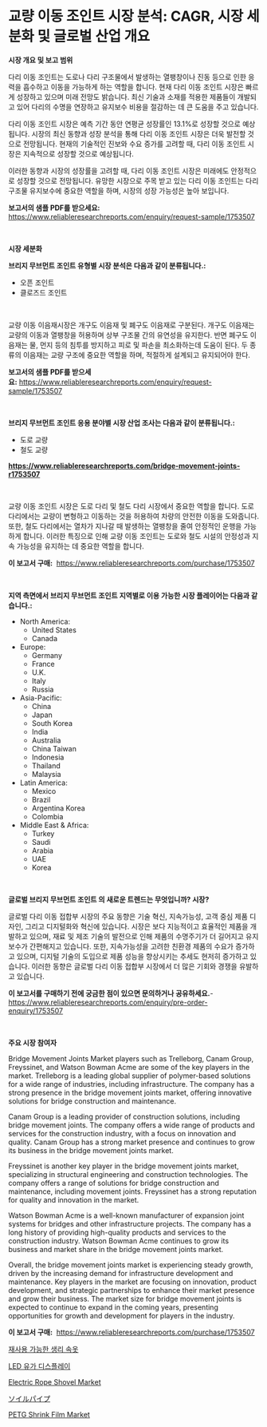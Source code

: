 <p><h1>교량 이동 조인트 시장 분석: CAGR, 시장 세분화 및 글로벌 산업 개요</h1></p><p><strong>시장 개요 및 보고 범위</strong></p>
<p><p>다리 이동 조인트는 도로나 다리 구조물에서 발생하는 열팽창이나 진동 등으로 인한 응력을 흡수하고 이동을 가능하게 하는 역할을 합니다. 현재 다리 이동 조인트 시장은 빠르게 성장하고 있으며 미래 전망도 밝습니다. 최신 기술과 소재를 적용한 제품들이 개발되고 있어 다리의 수명을 연장하고 유지보수 비용을 절감하는 데 큰 도움을 주고 있습니다.</p><p>다리 이동 조인트 시장은 예측 기간 동안 연평균 성장률인 13.1%로 성장할 것으로 예상됩니다. 시장의 최신 동향과 성장 분석을 통해 다리 이동 조인트 시장은 더욱 발전할 것으로 전망됩니다. 현재의 기술적인 진보와 수요 증가를 고려할 때, 다리 이동 조인트 시장은 지속적으로 성장할 것으로 예상됩니다.</p><p>이러한 동향과 시장의 성장률을 고려할 때, 다리 이동 조인트 시장은 미래에도 안정적으로 성장할 것으로 전망됩니다. 유망한 시장으로 주목 받고 있는 다리 이동 조인트는 다리 구조물 유지보수에 중요한 역할을 하며, 시장의 성장 가능성은 높아 보입니다.</p></p>
<p><strong>보고서의 샘플 PDF를 받으세요:</strong> <a href="https://www.reliableresearchreports.com/enquiry/request-sample/1753507">https://www.reliableresearchreports.com/enquiry/request-sample/1753507</a></p>
<p>&nbsp;</p>
<p><strong>시장 세분화</strong></p>
<p><strong>브리지 무브먼트 조인트 유형별 시장 분석은 다음과 같이 분류됩니다.:</strong></p>
<p><ul><li>오픈 조인트</li><li>클로즈드 조인트</li></ul></p>
<p>&nbsp;</p>
<p><p>교량 이동 이음재시장은 개구도 이음재 및 폐구도 이음재로 구분된다. 개구도 이음재는 교량의 이동과 열팽창을 허용하며 상부 구조물 간의 유연성을 유지한다. 반면 폐구도 이음재는 물, 먼지 등의 침투를 방지하고 피로 및 파손을 최소화하는데 도움이 된다. 두 종류의 이음재는 교량 구조에 중요한 역할을 하며, 적절하게 설계되고 유지되어야 한다.</p></p>
<p><strong>보고서의 샘플 PDF를 받으세요:</strong>&nbsp;<a href="https://www.reliableresearchreports.com/enquiry/request-sample/1753507">https://www.reliableresearchreports.com/enquiry/request-sample/1753507</a></p>
<p>&nbsp;</p>
<p><strong> 브리지 무브먼트 조인트 응용 분야별 시장 산업 조사는 다음과 같이 분류됩니다.:</strong></p>
<p><ul><li>도로 교량</li><li>철도 교량</li></ul></p>
<p><strong><a href="https://www.reliableresearchreports.com/bridge-movement-joints-r1753507">https://www.reliableresearchreports.com/bridge-movement-joints-r1753507</a></strong></p>
<p>&nbsp;</p>
<p><p>교량 이동 조인트 시장은 도로 다리 및 철도 다리 시장에서 중요한 역할을 합니다. 도로 다리에서는 교량이 변형하고 이동하는 것을 허용하여 차량의 안전한 이동을 도와줍니다. 또한, 철도 다리에서는 열차가 지나갈 때 발생하는 열팽창을 줄여 안정적인 운행을 가능하게 합니다. 이러한 특징으로 인해 교량 이동 조인트는 도로와 철도 시설의 안정성과 지속 가능성을 유지하는 데 중요한 역할을 합니다.</p></p>
<p><strong>이 보고서 구매:</strong>&nbsp; <a href="https://www.reliableresearchreports.com/purchase/1753507">https://www.reliableresearchreports.com/purchase/1753507</a></p>
<p>&nbsp;</p>
<p><strong>지역 측면에서 브리지 무브먼트 조인트 지역별로 이용 가능한 시장 플레이어는 다음과 같습니다.:</strong></p>
<p><ul>
    <li>
        North America:
        <ul>
            <li>United States</li>
            <li>Canada</li>
        </ul>
    </li>
    <li>
        Europe:
        <ul>
            <li>Germany</li>
            <li>France</li>
            <li>U.K.</li>
            <li>Italy</li>
            <li>Russia</li>
        </ul>
    </li>
    <li>
        Asia-Pacific:
        <ul>
            <li>China</li>
            <li>Japan</li>
            <li>South Korea</li>
            <li>India</li>
            <li>Australia</li>
            <li>China Taiwan</li>
            <li>Indonesia</li>
            <li>Thailand</li>
            <li>Malaysia</li>
        </ul>
    </li>
    <li>
        Latin America:
        <ul>
            <li>Mexico</li>
            <li>Brazil</li>
            <li>Argentina Korea</li>
            <li>Colombia</li>
        </ul>
    </li>
    <li>
        Middle East & Africa:
        <ul>
            <li>Turkey</li>
            <li>Saudi</li>
            <li>Arabia</li>
            <li>UAE</li>
            <li>Korea</li>
        </ul>
    </li>
    </ul></p>
<p>&nbsp;</p>
<p><strong>글로벌 브리지 무브먼트 조인트 의 새로운 트렌드는 무엇입니까? 시장?</strong></p>
<p><p>글로벌 다리 이동 접합부 시장의 주요 동향은 기술 혁신, 지속가능성, 고객 중심 제품 디자인, 그리고 디지털화와 혁신에 있습니다. 시장은 보다 지능적이고 효율적인 제품을 개발하고 있으며, 재료 및 제조 기술의 발전으로 인해 제품의 수명주기가 더 길어지고 유지보수가 간편해지고 있습니다. 또한, 지속가능성을 고려한 친환경 제품의 수요가 증가하고 있으며, 디지털 기술의 도입으로 제품 성능을 향상시키는 추세도 현저히 증가하고 있습니다. 이러한 동향은 글로벌 다리 이동 접합부 시장에서 더 많은 기회와 경쟁을 유발하고 있습니다.</p></p>
<p><strong>이 보고서를 구매하기 전에 궁금한 점이 있으면 문의하거나 공유하세요.</strong>- <a href="https://www.reliableresearchreports.com/enquiry/pre-order-enquiry/1753507">https://www.reliableresearchreports.com/enquiry/pre-order-enquiry/1753507</a></p>
<p>&nbsp;</p>
<p><strong>주요 시장 참여자</strong></p>
<p><p>Bridge Movement Joints Market players such as Trelleborg, Canam Group, Freyssinet, and Watson Bowman Acme are some of the key players in the market. Trelleborg is a leading global supplier of polymer-based solutions for a wide range of industries, including infrastructure. The company has a strong presence in the bridge movement joints market, offering innovative solutions for bridge construction and maintenance.</p><p>Canam Group is a leading provider of construction solutions, including bridge movement joints. The company offers a wide range of products and services for the construction industry, with a focus on innovation and quality. Canam Group has a strong market presence and continues to grow its business in the bridge movement joints market.</p><p>Freyssinet is another key player in the bridge movement joints market, specializing in structural engineering and construction technologies. The company offers a range of solutions for bridge construction and maintenance, including movement joints. Freyssinet has a strong reputation for quality and innovation in the market.</p><p>Watson Bowman Acme is a well-known manufacturer of expansion joint systems for bridges and other infrastructure projects. The company has a long history of providing high-quality products and services to the construction industry. Watson Bowman Acme continues to grow its business and market share in the bridge movement joints market.</p><p>Overall, the bridge movement joints market is experiencing steady growth, driven by the increasing demand for infrastructure development and maintenance. Key players in the market are focusing on innovation, product development, and strategic partnerships to enhance their market presence and grow their business. The market size for bridge movement joints is expected to continue to expand in the coming years, presenting opportunities for growth and development for players in the industry.</p></p>
<p><strong>이 보고서 구매:</strong>&nbsp;&nbsp;<a href="https://www.reliableresearchreports.com/purchase/1753507">https://www.reliableresearchreports.com/purchase/1753507</a></p>
<p><p><a href="https://github.com/Howaoole34545/Market-Research-Report-List-1/blob/main/397646525641.md">재사용 가능한 생리 속옷</a></p><p><a href="https://medium.com/@rickymetzdvm/led-%EA%B0%80%EA%B2%A9-%ED%91%9C%EC%8B%9C%EA%B8%B0-%EC%8B%9C%EC%9E%A5-%EB%B6%84%EC%84%9D-cagr-%EC%8B%9C%EC%9E%A5-%EC%84%B8%EB%B6%84%ED%99%94-%EB%B0%8F-%EA%B8%80%EB%A1%9C%EB%B2%8C-%EC%82%B0%EC%97%85-%EA%B0%9C%EC%9A%94-c241fd01f6b8">LED 유가 디스플레이</a></p><p><a href="https://issuu.com/reportprime-2/docs/electric-rope-shovel-market-size-2030.pptx">Electric Rope Shovel Market</a></p><p><a href="https://github.com/CloydAbbott2023/Market-Research-Report-List-1/blob/main/737346928297.md">ソイルパイプ</a></p><p><a href="https://issuu.com/reportprime-2/docs/petg-shrink-film-market-size-2030.pptx">PETG Shrink Film Market</a></p></p>